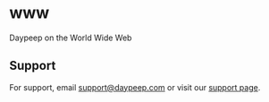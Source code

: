 # www
Daypeep on the World Wide Web

## Support

For support, email support@daypeep.com or visit our [support page](https://support.daypeep.com/hc/en-us).
